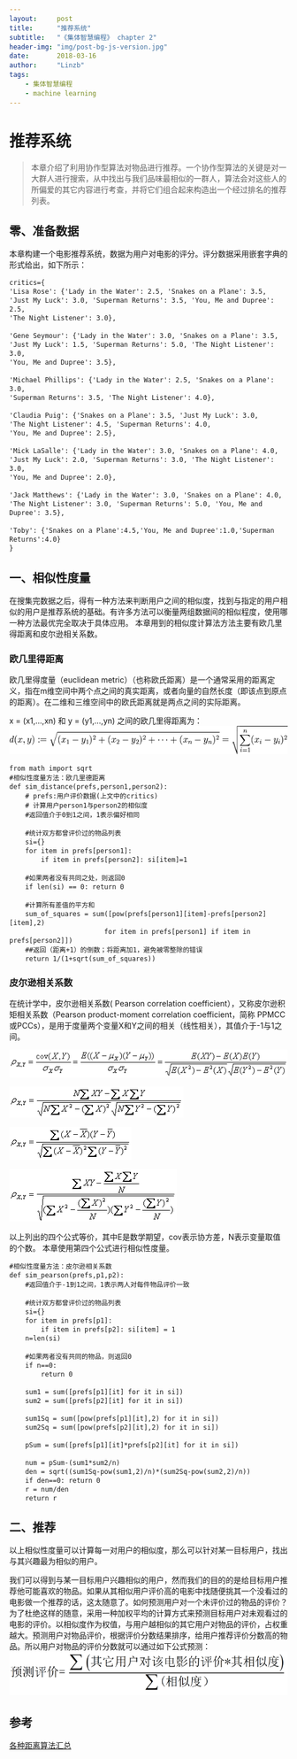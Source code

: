 ```yaml
---
layout:     post
title:      "推荐系统"
subtitle:   "《集体智慧编程》 chapter 2"
header-img: "img/post-bg-js-version.jpg"
date:       2018-03-16
author:     "Linzb"
tags:
    - 集体智慧编程
    - machine learning
---
```

# 推荐系统

>  本章介绍了利用协作型算法对物品进行推荐。一个协作型算法的关键是对一大群人进行搜索，从中找出与我们品味最相似的一群人，算法会对这些人的所偏爱的其它内容进行考查，并将它们组合起来构造出一个经过排名的推荐列表。

## 零、准备数据
本章构建一个电影推荐系统，数据为用户对电影的评分。评分数据采用嵌套字典的形式给出，如下所示：
```
critics={
'Lisa Rose': {'Lady in the Water': 2.5, 'Snakes on a Plane': 3.5,
'Just My Luck': 3.0, 'Superman Returns': 3.5, 'You, Me and Dupree': 2.5,
'The Night Listener': 3.0},

'Gene Seymour': {'Lady in the Water': 3.0, 'Snakes on a Plane': 3.5,
'Just My Luck': 1.5, 'Superman Returns': 5.0, 'The Night Listener': 3.0,
'You, Me and Dupree': 3.5},

'Michael Phillips': {'Lady in the Water': 2.5, 'Snakes on a Plane': 3.0,
'Superman Returns': 3.5, 'The Night Listener': 4.0},

'Claudia Puig': {'Snakes on a Plane': 3.5, 'Just My Luck': 3.0,
'The Night Listener': 4.5, 'Superman Returns': 4.0,
'You, Me and Dupree': 2.5},

'Mick LaSalle': {'Lady in the Water': 3.0, 'Snakes on a Plane': 4.0,
'Just My Luck': 2.0, 'Superman Returns': 3.0, 'The Night Listener': 3.0,
'You, Me and Dupree': 2.0},

'Jack Matthews': {'Lady in the Water': 3.0, 'Snakes on a Plane': 4.0,
'The Night Listener': 3.0, 'Superman Returns': 5.0, 'You, Me and Dupree': 3.5},

'Toby': {'Snakes on a Plane':4.5,'You, Me and Dupree':1.0,'Superman Returns':4.0}
}
```

## 一、相似性度量
 在搜集完数据之后，得有一种方法来判断用户之间的相似度，找到与指定的用户相似的用户是推荐系统的基础。有许多方法可以衡量两组数据间的相似程度，使用哪一种方法最优完全取决于具体应用。 本章用到的相似度计算法方法主要有欧几里得距离和皮尔逊相关系数。
###  欧几里得距离
欧几里得度量（euclidean metric）（也称欧氏距离）是一个通常采用的距离定义，指在m维空间中两个点之间的真实距离，或者向量的自然长度（即该点到原点的距离）。在二维和三维空间中的欧氏距离就是两点之间的实际距离。

x = (x1,...,xn) 和 y = (y1,...,yn) 之间的欧几里得距离为：
![ ](/img/in-post/2018-03-16-PCI-chapter2.png)

    from math import sqrt  
    #相似性度量方法：欧几里德距离
    def sim_distance(prefs,person1,person2):
        # prefs:用户评价数据(上文中的critics)
        # 计算用户person1与person2的相似度
        #返回值介于0到1之间，1表示偏好相同

        #统计双方都曾评价过的物品列表
        si={}
        for item in prefs[person1]:
            if item in prefs[person2]: si[item]=1

        #如果两者没有共同之处，则返回0
        if len(si) == 0: return 0

        #计算所有差值的平方和
        sum_of_squares = sum([pow(prefs[person1][item]-prefs[person2][item],2)
                            for item in prefs[person1] if item in prefs[person2]])
        ##返回（距离+1）的倒数；将距离加1，避免被零整除的错误
        return 1/(1+sqrt(sum_of_squares))




### 皮尔逊相关系数
在统计学中，皮尔逊相关系数( Pearson correlation coefficient），又称皮尔逊积矩相关系数（Pearson product-moment correlation coefficient，简称 PPMCC或PCCs），是用于度量两个变量X和Y之间的相关（线性相关），其值介于-1与1之间。

  ![ ](/img/in-post/2018-03-16-PCI-chapter2-peason1.png)

  ![ ](/img/in-post/2018-03-16-PCI-chapter2-peason2.png)

  ![ ](/img/in-post/2018-03-16-PCI-chapter2-peason3.png)

  ![ ](/img/in-post/2018-03-16-PCI-chapter2-peason4.png)

以上列出的四个公式等价，其中E是数学期望，cov表示协方差，N表示变量取值的个数。
本章使用第四个公式进行相似性度量。

    #相似性度量方法：皮尔逊相关系数
    def sim_pearson(prefs,p1,p2):
        #返回值介于-1到1之间，1表示两人对每件物品评价一致

        #统计双方都曾评价过的物品列表
        si={}
        for item in prefs[p1]:
            if item in prefs[p2]: si[item] = 1
        n=len(si)

        #如果两者没有共同的物品，则返回0
        if n==0:
            return 0

        sum1 = sum([prefs[p1][it] for it in si])
        sum2 = sum([prefs[p2][it] for it in si])

        sum1Sq = sum([pow(prefs[p1][it],2) for it in si])
        sum2Sq = sum([pow(prefs[p2][it],2) for it in si])

        pSum = sum([prefs[p1][it]*prefs[p2][it] for it in si])

        num = pSum-(sum1*sum2/n)
        den = sqrt((sum1Sq-pow(sum1,2)/n)*(sum2Sq-pow(sum2,2)/n))
        if den==0: return 0
        r = num/den
        return r

## 二、推荐

以上相似性度量可以计算每一对用户的相似度，那么可以针对某一目标用户，找出与其兴趣最为相似的用户。

我们可以得到与某一目标用户兴趣相似的用户，然而我们的目的的是给目标用户推荐他可能喜欢的物品。如果从其相似用户评价高的电影中找随便挑其一个没看过的电影做一个推荐的话，这太随意了。如何预测用户对一个未评价过的物品的评价？为了杜绝这样的随意，采用一种加权平均的计算方式来预测目标用户对未观看过的电影的评价。以相似度作为权值，与用户越相似的其它用户对物品的评价，占权重越大。预测用户对物品评价，根据评价分数结果排序，给用户推荐评价分数高的物品。所以用户对物品的评价分数就可以通过如下公式预测：
  ![ ](/img/in-post/2018-03-16-PCI-chapter2-critics.png)






## 参考
[各种距离算法汇总](http://blog.csdn.net/mousever/article/details/45967643)
